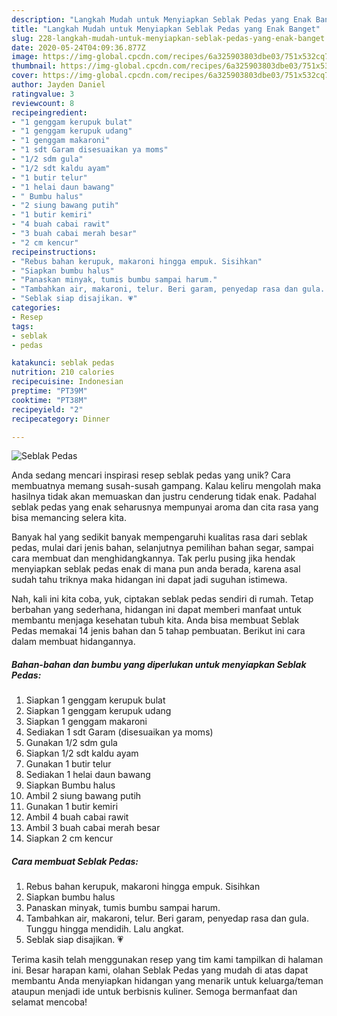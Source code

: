 ```yaml
---
description: "Langkah Mudah untuk Menyiapkan Seblak Pedas yang Enak Banget"
title: "Langkah Mudah untuk Menyiapkan Seblak Pedas yang Enak Banget"
slug: 228-langkah-mudah-untuk-menyiapkan-seblak-pedas-yang-enak-banget
date: 2020-05-24T04:09:36.877Z
image: https://img-global.cpcdn.com/recipes/6a325903803dbe03/751x532cq70/seblak-pedas-foto-resep-utama.jpg
thumbnail: https://img-global.cpcdn.com/recipes/6a325903803dbe03/751x532cq70/seblak-pedas-foto-resep-utama.jpg
cover: https://img-global.cpcdn.com/recipes/6a325903803dbe03/751x532cq70/seblak-pedas-foto-resep-utama.jpg
author: Jayden Daniel
ratingvalue: 3
reviewcount: 8
recipeingredient:
- "1 genggam kerupuk bulat"
- "1 genggam kerupuk udang"
- "1 genggam makaroni"
- "1 sdt Garam disesuaikan ya moms"
- "1/2 sdm gula"
- "1/2 sdt kaldu ayam"
- "1 butir telur"
- "1 helai daun bawang"
- " Bumbu halus"
- "2 siung bawang putih"
- "1 butir kemiri"
- "4 buah cabai rawit"
- "3 buah cabai merah besar"
- "2 cm kencur"
recipeinstructions:
- "Rebus bahan kerupuk, makaroni hingga empuk. Sisihkan"
- "Siapkan bumbu halus"
- "Panaskan minyak, tumis bumbu sampai harum."
- "Tambahkan air, makaroni, telur. Beri garam, penyedap rasa dan gula. Tunggu hingga mendidih. Lalu angkat."
- "Seblak siap disajikan. 💗"
categories:
- Resep
tags:
- seblak
- pedas

katakunci: seblak pedas 
nutrition: 210 calories
recipecuisine: Indonesian
preptime: "PT39M"
cooktime: "PT38M"
recipeyield: "2"
recipecategory: Dinner

---
```



![Seblak Pedas](https://img-global.cpcdn.com/recipes/6a325903803dbe03/751x532cq70/seblak-pedas-foto-resep-utama.jpg)

Anda sedang mencari inspirasi resep seblak pedas yang unik? Cara membuatnya memang susah-susah gampang. Kalau keliru mengolah maka hasilnya tidak akan memuaskan dan justru cenderung tidak enak. Padahal seblak pedas yang enak seharusnya mempunyai aroma dan cita rasa yang bisa memancing selera kita.

Banyak hal yang sedikit banyak mempengaruhi kualitas rasa dari seblak pedas, mulai dari jenis bahan, selanjutnya pemilihan bahan segar, sampai cara membuat dan menghidangkannya. Tak perlu pusing jika hendak menyiapkan seblak pedas enak di mana pun anda berada, karena asal sudah tahu triknya maka hidangan ini dapat jadi suguhan istimewa.




Nah, kali ini kita coba, yuk, ciptakan seblak pedas sendiri di rumah. Tetap berbahan yang sederhana, hidangan ini dapat memberi manfaat untuk membantu menjaga kesehatan tubuh kita. Anda bisa membuat Seblak Pedas memakai 14 jenis bahan dan 5 tahap pembuatan. Berikut ini cara dalam membuat hidangannya.

<!--inarticleads1-->

##### Bahan-bahan dan bumbu yang diperlukan untuk menyiapkan Seblak Pedas:

1. Siapkan 1 genggam kerupuk bulat
1. Siapkan 1 genggam kerupuk udang
1. Siapkan 1 genggam makaroni
1. Sediakan 1 sdt Garam (disesuaikan ya moms)
1. Gunakan 1/2 sdm gula
1. Siapkan 1/2 sdt kaldu ayam
1. Gunakan 1 butir telur
1. Sediakan 1 helai daun bawang
1. Siapkan  Bumbu halus
1. Ambil 2 siung bawang putih
1. Gunakan 1 butir kemiri
1. Ambil 4 buah cabai rawit
1. Ambil 3 buah cabai merah besar
1. Siapkan 2 cm kencur




<!--inarticleads2-->

##### Cara membuat Seblak Pedas:

1. Rebus bahan kerupuk, makaroni hingga empuk. Sisihkan
1. Siapkan bumbu halus
1. Panaskan minyak, tumis bumbu sampai harum.
1. Tambahkan air, makaroni, telur. Beri garam, penyedap rasa dan gula. Tunggu hingga mendidih. Lalu angkat.
1. Seblak siap disajikan. 💗




Terima kasih telah menggunakan resep yang tim kami tampilkan di halaman ini. Besar harapan kami, olahan Seblak Pedas yang mudah di atas dapat membantu Anda menyiapkan hidangan yang menarik untuk keluarga/teman ataupun menjadi ide untuk berbisnis kuliner. Semoga bermanfaat dan selamat mencoba!
